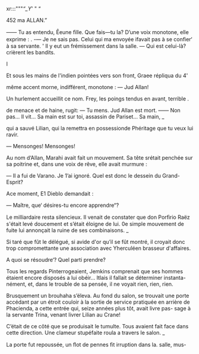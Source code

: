xr:::"""*“_Y*' " “

    
 
 

452 ma ALLAN.”

—— Tu as entendu, Êeune ﬁlle. Que fais—tu la?
D’une voix monotone, elle exprime : .
-— Je ne sais pas. Celui qui ma envoyée ifavait pas à se conﬁer‘ à sa
servante. '
Il y eut un frémissement dans la salle.
— Qui est celui-là? crièrent les bandits.

I

Et sous les mains de l'indien pointées vers son front, Graee répliqua du 4'

même accent morne, indifférent, monotone :
— Jud Allan!

Un hurlement accueillit ce nom. Frey, les poings tendus en avant, terrible .

de menace et de haine, rugit:
— Tu mens. Jud Allan est mort.
—— Non pas... Il vit... Sa main est sur toi, assassin de Pariset... Sa main, _

qui a sauvé Lilian, qui la remettra en possessionde Phéritage que tu veux
lui ravir.

— Mensonges! Mensonges!

Au nom d‘Allan, Marahi avait fait un mouvement. Sa tête srétait penchée
sur sa poitrine et, dans une voix de rêve, elle avait murmure :

— Il a fui de Varano. Je 1’ai ignoré. Quel est donc le dessein du Grand-
Esprit?

Ace moment, E1 Dieblo demandait :

— Maître, que‘ désires-tu encore apprendre“?

Le milliardaire resta silencieux. Il venait de constater que don Porﬁrio
Raëz s'était levé doucement et s’était éloigne de lui. 0e simple mouvement
de fuite lui annonçait la ruine de ses combinaisons. _

Si taré que fût le délégué, si avide d'or qu’il se fût montré, il croyait donc
trop compromettante une association avec Yherculéen brasseur d'affaires.

A quoi se résoudre‘? Quel parti prendre? 

Tous les regards Pinterrogeaient, Jemkins comprenait que ses hommes
étaient encore disposés a lui obéir... ltlais il fallait se déterminer instanta-
nément, et, dans le trouble de sa pensée, il ne voyait rien, rien, rien.

Brusquement un brouhaha s’éleva. Au fond du salon, se trouvait une
porte accédant par un étroit couloir à la sortie de service pratiquée en
arrière de Phacienda, a cette entrée qui, seize années plus tôt, avait livre pas-
sage à la servante Trina, venant livrer Lilian au Crane!

C’était de ce côté que se produisait le tumulte. Tous avaient fait face dans
cette direction. Une clameur stupéfaite roula a travers le salon. _

La porte fut repoussée, un ﬂot de pennes ﬁt irruption dans la. salle, mus-

  

 

